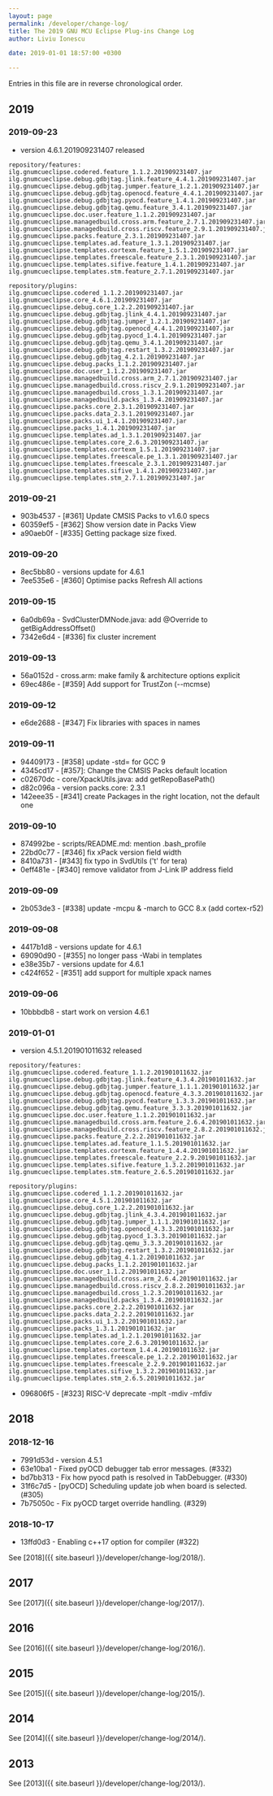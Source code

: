 ```yaml
---
layout: page
permalink: /developer/change-log/
title: The 2019 GNU MCU Eclipse Plug-ins Change Log
author: Liviu Ionescu

date: 2019-01-01 18:57:00 +0300

---
```


Entries in this file are in reverse chronological order.

## 2019

### 2019-09-23

* version 4.6.1.201909231407 released

```console
repository/features:
ilg.gnumcueclipse.codered.feature_1.1.2.201909231407.jar
ilg.gnumcueclipse.debug.gdbjtag.jlink.feature_4.4.1.201909231407.jar
ilg.gnumcueclipse.debug.gdbjtag.jumper.feature_1.2.1.201909231407.jar
ilg.gnumcueclipse.debug.gdbjtag.openocd.feature_4.4.1.201909231407.jar
ilg.gnumcueclipse.debug.gdbjtag.pyocd.feature_1.4.1.201909231407.jar
ilg.gnumcueclipse.debug.gdbjtag.qemu.feature_3.4.1.201909231407.jar
ilg.gnumcueclipse.doc.user.feature_1.1.2.201909231407.jar
ilg.gnumcueclipse.managedbuild.cross.arm.feature_2.7.1.201909231407.jar
ilg.gnumcueclipse.managedbuild.cross.riscv.feature_2.9.1.201909231407.jar
ilg.gnumcueclipse.packs.feature_2.3.1.201909231407.jar
ilg.gnumcueclipse.templates.ad.feature_1.3.1.201909231407.jar
ilg.gnumcueclipse.templates.cortexm.feature_1.5.1.201909231407.jar
ilg.gnumcueclipse.templates.freescale.feature_2.3.1.201909231407.jar
ilg.gnumcueclipse.templates.sifive.feature_1.4.1.201909231407.jar
ilg.gnumcueclipse.templates.stm.feature_2.7.1.201909231407.jar

repository/plugins:
ilg.gnumcueclipse.codered_1.1.2.201909231407.jar
ilg.gnumcueclipse.core_4.6.1.201909231407.jar
ilg.gnumcueclipse.debug.core_1.2.2.201909231407.jar
ilg.gnumcueclipse.debug.gdbjtag.jlink_4.4.1.201909231407.jar
ilg.gnumcueclipse.debug.gdbjtag.jumper_1.2.1.201909231407.jar
ilg.gnumcueclipse.debug.gdbjtag.openocd_4.4.1.201909231407.jar
ilg.gnumcueclipse.debug.gdbjtag.pyocd_1.4.1.201909231407.jar
ilg.gnumcueclipse.debug.gdbjtag.qemu_3.4.1.201909231407.jar
ilg.gnumcueclipse.debug.gdbjtag.restart_1.3.2.201909231407.jar
ilg.gnumcueclipse.debug.gdbjtag_4.2.1.201909231407.jar
ilg.gnumcueclipse.debug.packs_1.1.2.201909231407.jar
ilg.gnumcueclipse.doc.user_1.1.2.201909231407.jar
ilg.gnumcueclipse.managedbuild.cross.arm_2.7.1.201909231407.jar
ilg.gnumcueclipse.managedbuild.cross.riscv_2.9.1.201909231407.jar
ilg.gnumcueclipse.managedbuild.cross_1.3.1.201909231407.jar
ilg.gnumcueclipse.managedbuild.packs_1.3.4.201909231407.jar
ilg.gnumcueclipse.packs.core_2.3.1.201909231407.jar
ilg.gnumcueclipse.packs.data_2.3.1.201909231407.jar
ilg.gnumcueclipse.packs.ui_1.4.1.201909231407.jar
ilg.gnumcueclipse.packs_1.4.1.201909231407.jar
ilg.gnumcueclipse.templates.ad_1.3.1.201909231407.jar
ilg.gnumcueclipse.templates.core_2.6.3.201909231407.jar
ilg.gnumcueclipse.templates.cortexm_1.5.1.201909231407.jar
ilg.gnumcueclipse.templates.freescale.pe_1.3.1.201909231407.jar
ilg.gnumcueclipse.templates.freescale_2.3.1.201909231407.jar
ilg.gnumcueclipse.templates.sifive_1.4.1.201909231407.jar
ilg.gnumcueclipse.templates.stm_2.7.1.201909231407.jar
```

### 2019-09-21

* 903b4537 - [#361] Update CMSIS Packs to v1.6.0 specs
* 60359ef5 - [#362] Show version date in Packs View
* a90aeb0f - [#335] Getting package size fixed.

### 2019-09-20

* 8ec5bb80 - versions update for 4.6.1
* 7ee535e6 - [#360] Optimise packs Refresh All actions

### 2019-09-15

* 6a0db69a - SvdClusterDMNode.java: add @Override to getBigAddressOffset()
* 7342e6d4 - [#336] fix cluster increment

### 2019-09-13

* 56a0152d - cross.arm: make family & architecture options explicit
* 69ec486e - [#359] Add support for TrustZon (--mcmse)

### 2019-09-12

* e6de2688 - [#347] Fix libraries with spaces in names

### 2019-09-11

* 94409173 - [#358] update -std= for GCC 9
* 4345cd17 - [#357]: Change the CMSIS Packs default location
* c02670dc - core/XpackUtils.java: add getRepoBasePath()
* d82c096a - version packs.core: 2.3.1
* 142eee35 - [#341] create Packages in the right location, not the default one

### 2019-09-10

* 874992be - scripts/README.md: mention .bash_profile
* 22bd0c77 - [#346] fix xPack version field width
* 8410a731 - [#343] fix typo in SvdUtils ('t' for tera)
* 0eff481e - [#340] remove validator from J-Link IP address field

### 2019-09-09

* 2b053de3 - [#338] update -mcpu & -march to GCC 8.x (add cortex-r52)

### 2019-09-08

* 4417b1d8 - versions update for 4.6.1
* 69090d90 - [#355] no longer pass -Wabi in templates
* e38e35b7 - versions update for 4.6.1
* c424f652 - [#351] add support for multiple xpack names

### 2019-09-06

* 10bbbdb8 - start work on version 4.6.1

### 2019-01-01

* version 4.5.1.201901011632 released

```console
repository/features:
ilg.gnumcueclipse.codered.feature_1.1.2.201901011632.jar
ilg.gnumcueclipse.debug.gdbjtag.jlink.feature_4.3.4.201901011632.jar
ilg.gnumcueclipse.debug.gdbjtag.jumper.feature_1.1.1.201901011632.jar
ilg.gnumcueclipse.debug.gdbjtag.openocd.feature_4.3.3.201901011632.jar
ilg.gnumcueclipse.debug.gdbjtag.pyocd.feature_1.3.3.201901011632.jar
ilg.gnumcueclipse.debug.gdbjtag.qemu.feature_3.3.3.201901011632.jar
ilg.gnumcueclipse.doc.user.feature_1.1.2.201901011632.jar
ilg.gnumcueclipse.managedbuild.cross.arm.feature_2.6.4.201901011632.jar
ilg.gnumcueclipse.managedbuild.cross.riscv.feature_2.8.2.201901011632.jar
ilg.gnumcueclipse.packs.feature_2.2.2.201901011632.jar
ilg.gnumcueclipse.templates.ad.feature_1.1.5.201901011632.jar
ilg.gnumcueclipse.templates.cortexm.feature_1.4.4.201901011632.jar
ilg.gnumcueclipse.templates.freescale.feature_2.2.9.201901011632.jar
ilg.gnumcueclipse.templates.sifive.feature_1.3.2.201901011632.jar
ilg.gnumcueclipse.templates.stm.feature_2.6.5.201901011632.jar

repository/plugins:
ilg.gnumcueclipse.codered_1.1.2.201901011632.jar
ilg.gnumcueclipse.core_4.5.1.201901011632.jar
ilg.gnumcueclipse.debug.core_1.2.2.201901011632.jar
ilg.gnumcueclipse.debug.gdbjtag.jlink_4.3.4.201901011632.jar
ilg.gnumcueclipse.debug.gdbjtag.jumper_1.1.1.201901011632.jar
ilg.gnumcueclipse.debug.gdbjtag.openocd_4.3.3.201901011632.jar
ilg.gnumcueclipse.debug.gdbjtag.pyocd_1.3.3.201901011632.jar
ilg.gnumcueclipse.debug.gdbjtag.qemu_3.3.3.201901011632.jar
ilg.gnumcueclipse.debug.gdbjtag.restart_1.3.2.201901011632.jar
ilg.gnumcueclipse.debug.gdbjtag_4.1.2.201901011632.jar
ilg.gnumcueclipse.debug.packs_1.1.2.201901011632.jar
ilg.gnumcueclipse.doc.user_1.1.2.201901011632.jar
ilg.gnumcueclipse.managedbuild.cross.arm_2.6.4.201901011632.jar
ilg.gnumcueclipse.managedbuild.cross.riscv_2.8.2.201901011632.jar
ilg.gnumcueclipse.managedbuild.cross_1.2.3.201901011632.jar
ilg.gnumcueclipse.managedbuild.packs_1.3.4.201901011632.jar
ilg.gnumcueclipse.packs.core_2.2.2.201901011632.jar
ilg.gnumcueclipse.packs.data_2.2.2.201901011632.jar
ilg.gnumcueclipse.packs.ui_1.3.2.201901011632.jar
ilg.gnumcueclipse.packs_1.3.1.201901011632.jar
ilg.gnumcueclipse.templates.ad_1.2.1.201901011632.jar
ilg.gnumcueclipse.templates.core_2.6.3.201901011632.jar
ilg.gnumcueclipse.templates.cortexm_1.4.4.201901011632.jar
ilg.gnumcueclipse.templates.freescale.pe_1.2.2.201901011632.jar
ilg.gnumcueclipse.templates.freescale_2.2.9.201901011632.jar
ilg.gnumcueclipse.templates.sifive_1.3.2.201901011632.jar
ilg.gnumcueclipse.templates.stm_2.6.5.201901011632.jar
```

* 096806f5 - [#323] RISC-V deprecate -mplt -mdiv -mfdiv

## 2018

### 2018-12-16

* 7991d53d - version 4.5.1
* 63e10ba1 - Fixed pyOCD debugger tab error messages. (#332)
* bd7bb313 - Fix how pyocd path is resolved in TabDebugger. (#330)
* 31f6c7d5 - [pyOCD] Scheduling update job when board is selected. (#305)
* 7b75050c - Fix pyOCD target override handling. (#329)
  
### 2018-10-17

* 13ffd0d3 - Enabling c++17 option for compiler (#322)

See [2018]({{ site.baseurl }}/developer/change-log/2018/).

## 2017

See [2017]({{ site.baseurl }}/developer/change-log/2017/).

## 2016

See [2016]({{ site.baseurl }}/developer/change-log/2016/).

## 2015

See [2015]({{ site.baseurl }}/developer/change-log/2015/).

## 2014

See [2014]({{ site.baseurl }}/developer/change-log/2014/).

## 2013

See [2013]({{ site.baseurl }}/developer/change-log/2013/).

